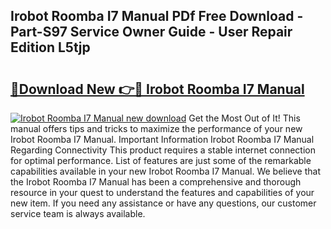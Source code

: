 ## Irobot Roomba I7 Manual PDf Free Download - Part-S97 Service Owner Guide - User Repair Edition L5tjp

# <h2><a href="http://bc21623.oget.top/?id=Irobot+Roomba+I7+Manual">🔗Download New 👉🔴 Irobot Roomba I7 Manual</a></h2>

[![Irobot Roomba I7 Manual new download](https://i.imgur.com/5g1atiW.png)](http://bc21623.oget.top/?id=Irobot+Roomba+I7+Manual)
Get the Most Out of It! This manual offers tips and tricks to maximize the performance of your new Irobot Roomba I7 Manual. Important Information Irobot Roomba I7 Manual Regarding Connectivity This product requires a stable internet connection for optimal performance. List of features are just some of the remarkable capabilities available in your new Irobot Roomba I7 Manual. We believe that the Irobot Roomba I7 Manual has been a comprehensive and thorough resource in your quest to understand the features and capabilities of your new item. If you need any assistance or have any questions, our customer service team is always available.
